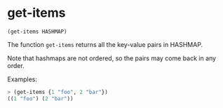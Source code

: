 # get-items

`(get-items HASHMAP)`

The function `get-items` returns all the key-value pairs in HASHMAP.

Note that hashmaps are not ordered, so the pairs may come back in any
order.

Examples:

```lisp
> (get-items {1 "foo", 2 "bar"})
((1 "foo") (2 "bar"))
```

